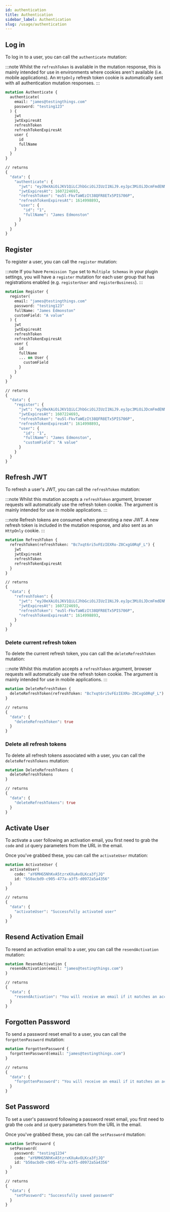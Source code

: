 ```yaml
---
id: authentication
title: Authentication
sidebar_label: Authentication
slug: /usage/authentication
---
```


## Log in

To log in to a user, you can call the `authenticate` mutation:

:::note
Whilst the `refreshToken` is available in the mutation response, this is mainly intended for use in environments where cookies aren't available (i.e. mobile applications). An `HttpOnly` refresh token cookie is automatically sent with all authentication mutation responses.
:::

```graphql
mutation Authenticate {
  authenticate(
    email: "james@testingthings.com"
    password: "testing123"
  ) {
    jwt
    jwtExpiresAt
    refreshToken
    refreshTokenExpiresAt
    user {
      id
      fullName
    }
  }
}

// returns
{
  "data": {
    "authenticate": {
      "jwt": "eyJ0eXAiOiJKV1QiLCJhbGciOiJIUzI1NiJ9.eyJpc3MiOiJDcmFmdENNUyIsImlhdCI6MTYwNzIyMjg5MywiZXhwIjoxNjA3MjI0NjkzLCJzdWIiOi...",
      "jwtExpiresAt": 1607224693,
      "refreshToken": "eu5l-FkvTaWEzIt38QFR8ETx5PIS706P",
      "refreshTokenExpiresAt": 1614998893,
      "user": {
        "id": "1",
        "fullName": "James Edmonston"
      }
    }
  }
}
```

## Register

To register a user, you can call the `register` mutation:

:::note
If you have `Permission Type` set to `Multiple Schemas` in your plugin settings, you will have a `register` mutation for each user group that has registrations enabled (e.g. `registerUser` and `registerBusiness`).
:::

```graphql
mutation Register {
  register(
    email: "james@testingthings.com"
    password: "testing123"
    fullName: "James Edmonston"
    customField: "A value"
  ) {
    jwt
    jwtExpiresAt
    refreshToken
    refreshTokenExpiresAt
    user {
      id
      fullName
      ... on User {
        customField
      }
    }
  }
}

// returns
{
  "data": {
    "register": {
      "jwt": "eyJ0eXAiOiJKV1QiLCJhbGciOiJIUzI1NiJ9.eyJpc3MiOiJDcmFmdENNUyIsImlhdCI6MTYwNzIyMjg5MywiZXhwIjoxNjA3MjI0NjkzLCJzdWIiO...",
      "jwtExpiresAt": 1607224693,
      "refreshToken": "eu5l-FkvTaWEzIt38QFR8ETx5PIS706P",
      "refreshTokenExpiresAt": 1614998893,
      "user": {
        "id": "1",
        "fullName": "James Edmonston",
        "customField": "A value"
      }
    }
  }
}
```

## Refresh JWT

To refresh a user's JWT, you can call the `refreshToken` mutation:

:::note
Whilst this mutation accepts a `refreshToken` argument, browser requests will automatically use the refresh token cookie. The argument is mainly intended for use in mobile applications.
:::

:::note
Refresh tokens are consumed when generating a new JWT. A new refresh token is included in the mutation response, and also sent as an `HttpOnly` cookie.
:::

```graphql
mutation RefreshToken {
  refreshToken(refreshToken: "Bc7xqt6ri5vFEzIEXRo-Z0CxgG0RqF_L") {
    jwt
    jwtExpiresAt
    refreshToken
    refreshTokenExpiresAt
  }
}

// returns
{
  "data": {
    "refreshToken": {
      "jwt": "eyJ0eXAiOiJKV1QiLCJhbGciOiJIUzI1NiJ9.eyJpc3MiOiJDcmFmdENNUyIsImlhdCI6MTYwNzIyMjg5MywiZXhwIjoxNjA3MjI0NjkzLCJzdWIiO...",
      "jwtExpiresAt": 1607224693,
      "refreshToken": "eu5l-FkvTaWEzIt38QFR8ETx5PIS706P",
      "refreshTokenExpiresAt": 1614998893,
    }
  }
}
```

### Delete current refresh token

To delete the current refresh token, you can call the `deleteRefreshToken` mutation:

:::note
Whilst this mutation accepts a `refreshToken` argument, browser requests will automatically use the refresh token cookie. The argument is mainly intended for use in mobile applications.
:::

```graphql
mutation DeleteRefreshToken {
  deleteRefreshToken(refreshToken: "Bc7xqt6ri5vFEzIEXRo-Z0CxgG0RqF_L")
}

// returns
{
  "data": {
    "deleteRefreshToken": true
  }
}
```

### Delete all refresh tokens

To delete all refresh tokens associated with a user, you can call the `deleteRefreshTokens` mutation:

```graphql
mutation DeleteRefreshTokens {
  deleteRefreshTokens
}

// returns
{
  "data": {
    "deleteRefreshTokens": true
  }
}
```

## Activate User

To activate a user following an activation email, you first need to grab the `code` and `id` query parameters from the URL in the email.

Once you've grabbed these, you can call the `activateUser` mutation:

```graphql
mutation ActivateUser {
  activateUser(
    code: "aY6MHG5NhKvA5tzrxKXuAvOLKca3fjJQ"
    id: "b50acbd9-c905-477a-a3f5-d0972a5a4356"
  )
}

// returns
{
  "data": {
    "activateUser": "Successfully activated user"
  }
}
```

## Resend Activation Email

To resend an activation email to a user, you can call the `resendActivation` mutation:

```graphql
mutation ResendActivation {
  resendActivation(email: "james@testingthings.com")
}

// returns
{
  "data": {
    "resendActivation": "You will receive an email if it matches an account in our system"
  }
}
```

## Forgotten Password

To send a password reset email to a user, you can call the `forgottenPassword` mutation:

```graphql
mutation ForgottenPassword {
  forgottenPassword(email: "james@testingthings.com")
}

// returns
{
  "data": {
    "forgottenPassword": "You will receive an email if it matches an account in our system"
  }
}
```

## Set Password

To set a user's password following a password reset email, you first need to grab the `code` and `id` query parameters from the URL in the email.

Once you've grabbed these, you can call the `setPassword` mutation:

```graphql
mutation SetPassword {
  setPassword(
    password: "testing1234"
    code: "aY6MHG5NhKvA5tzrxKXuAvOLKca3fjJQ"
    id: "b50acbd9-c905-477a-a3f5-d0972a5a4356"
  )
}

// returns
{
  "data": {
    "setPassword": "Successfully saved password"
  }
}
```
